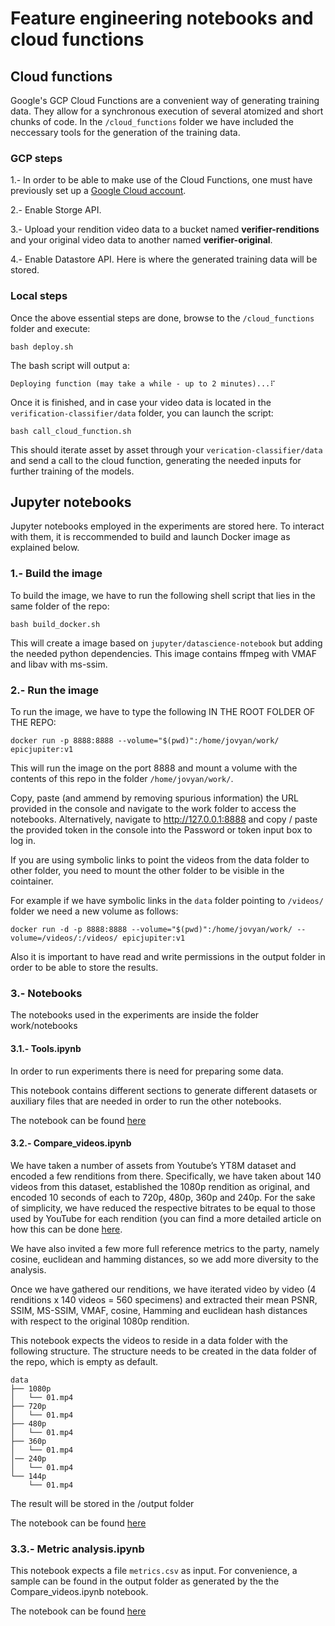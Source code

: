 # Feature engineering notebooks and cloud functions

## Cloud functions

Google's GCP Cloud Functions are a convenient way of generating training data. They allow for a synchronous execution of several atomized and short chunks of code.
In the `/cloud_functions` folder we have included the neccessary tools for the generation of the training data.

### GCP steps

1.- In order to be able to make use of the Cloud Functions, one must have previously set up a [Google Cloud account](https://cloud.google.com/).

2.- Enable Storge API.

3.- Upload your rendition video data to a bucket named **verifier-renditions** and your original video data to another named **verifier-original**.

4.- Enable Datastore API. Here is where the generated training data will be stored.

### Local steps

Once the above essential steps are done, browse to the `/cloud_functions` folder and execute:

```
bash deploy.sh
```
The bash script will output a:

```
Deploying function (may take a while - up to 2 minutes)...⠏
```
Once it is finished, and in case your video data is located in the `verification-classifier/data` folder, you can launch the script:
```
bash call_cloud_function.sh
```
This should iterate asset by asset through your `verication-classifier/data` and send a call to the cloud function, generating the needed inputs for further training of the models.

## Jupyter notebooks

Jupyter notebooks employed in the experiments are stored here. To interact with them, it is reccommended to build and launch
Docker image as explained below.

### 1.- Build the image

To build the image, we have to run the following shell script that lies in the same folder of the repo:
```
bash build_docker.sh
```

This will create a image based on `jupyter/datascience-notebook` but adding the needed python dependencies. This image 
contains ffmpeg with VMAF and libav with ms-ssim.

### 2.- Run the image

To run the image, we have to type the following IN THE ROOT FOLDER OF THE REPO:
```
docker run -p 8888:8888 --volume="$(pwd)":/home/jovyan/work/ epicjupiter:v1
```

This will run the image on the port 8888 and mount a volume with the contents of this repo in the folder 
`/home/jovyan/work/`.

Copy, paste (and ammend by removing spurious information) the URL provided in the console and navigate to the work folder to access the notebooks.
Alternatively, navigate to http://127.0.0.1:8888 and copy / paste the provided token in the console into the Password or token input box to log in.

If you are using symbolic links to point the videos from the data folder to other folder, you need to mount the other folder to be visible in the cointainer.

For example if we have symbolic links in the `data` folder pointing to `/videos/` folder we need a new volume as follows:

```
docker run -d -p 8888:8888 --volume="$(pwd)":/home/jovyan/work/ --volume=/videos/:/videos/ epicjupiter:v1
```

Also it is important to have read and write permissions in the output folder in order to be able to store the results.

### 3.- Notebooks

The notebooks used in the experiments are inside the folder work/notebooks

#### 3.1.- Tools.ipynb

In order to run experiments there is need for preparing some data.

This notebook contains different sections to generate different datasets or auxiliary files that are needed in order to run the other notebooks.

The notebook can be found [here](notebooks/Tools.ipynb)

#### 3.2.- Compare_videos.ipynb

We have taken a number of assets from Youtube’s YT8M dataset and encoded a few renditions from there. Specifically, we have taken about 140 videos from this dataset, established the 1080p rendition as original, and encoded 10 seconds of each to 720p, 480p, 360p and 240p. For the sake of simplicity, we have reduced the respective bitrates to be equal to those used by YouTube for each rendition (you can find a more detailed article on how this can be done [here](https://github.com/epiclabs-io/YT8M).

We have also invited a few more full reference metrics to the party, namely cosine, euclidean and hamming distances, so we add more diversity to the analysis.

Once we have gathered our renditions, we have iterated video by video (4 renditions x 140 videos = 560 specimens) and extracted their mean PSNR, SSIM, MS-SSIM, VMAF, cosine, Hamming and euclidean hash distances with respect to the original 1080p rendition.

This notebook expects the videos to reside in a data folder with the following structure. The structure needs to be created in the data folder of the repo, which is empty as default.

```
data
├── 1080p
│   └── 01.mp4
├── 720p
│   └── 01.mp4
├── 480p
│   └── 01.mp4
├── 360p
│   └── 01.mp4
│── 240p
│   └── 01.mp4
└── 144p
    └── 01.mp4    
```

The result will be stored in the /output folder

The notebook can be found [here](notebooks/Compare_videos.ipynb)

### 3.3.- Metric analysis.ipynb

This notebook expects a file `metrics.csv` as input. For convenience, a sample can be found in the output folder as generated by the the Compare_videos.ipynb notebook.

The notebook can be found [here](notebooks/Metric_analysis.ipynb)
